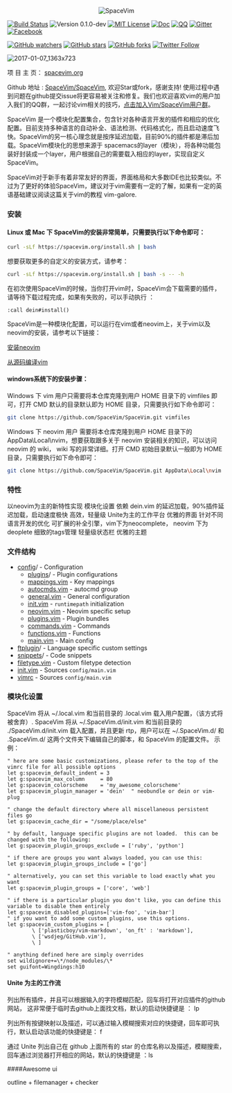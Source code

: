 <p align="center"><img src="logo.jpg" alt="SpaceVim"/></p>

[![Build Status](https://travis-ci.org/SpaceVim/SpaceVim.svg?branch=dev)](https://travis-ci.org/SpaceVim/SpaceVim)
![Version 0.1.0-dev](https://img.shields.io/badge/version-0.1.0--dev-yellow.svg?style=flat-square)
[![MIT License](https://img.shields.io/badge/license-MIT-blue.svg?style=flat-square)](LICENSE)
[![Doc](https://img.shields.io/badge/doc-%3Ah%20SpaceVim-orange.svg?style=flat-square)](doc/SpaceVim.txt)
[![QQ](https://img.shields.io/badge/QQ群-121056965-blue.svg)](https://jq.qq.com/?_wv=1027&k=43DB6SG)
[![Gitter](https://badges.gitter.im/SpaceVim/SpaceVim.svg)](https://gitter.im/SpaceVim/SpaceVim?utm_source=badge&utm_medium=badge&utm_campaign=pr-badge)
[![Facebook](https://img.shields.io/badge/FaceBook-SpaceVim-blue.svg)](https://www.facebook.com/SpaceVim)

[![GitHub watchers](https://img.shields.io/github/watchers/SpaceVim/SpaceVim.svg?style=social&label=Watch)](https://github.com/SpaceVim/SpaceVim)
[![GitHub stars](https://img.shields.io/github/stars/SpaceVim/SpaceVim.svg?style=social&label=Star)](https://github.com/SpaceVim/SpaceVim)
[![GitHub forks](https://img.shields.io/github/forks/SpaceVim/SpaceVim.svg?style=social&label=Fork)](https://github.com/SpaceVim/SpaceVim)
[![Twitter Follow](https://img.shields.io/twitter/follow/SpaceVim.svg?style=social&label=Follow&maxAge=2592000)](https://twitter.com/SpaceVim)

![2017-01-07_1363x723](https://cloud.githubusercontent.com/assets/13142418/21739011/6c38c14e-d4ca-11e6-8f3e-2c21dfc489c0.png)


项 目 主 页： [spacevim.org](https://spacevim.org)

Github 地址 : [SpaceVim/SpaceVim](https://github.com/SpaceVim/SpaceVim), 欢迎Star或fork，感谢支持! 使用过程中遇到问题在github提交issue将更容易被关注和修复。我们也欢迎喜欢vim的用户加入我们的QQ群，一起讨论vim相关的技巧，[点击加入Vim/SpaceVim用户群](https://jq.qq.com/?_wv=1027&k=43zWPlT)。

SpaceVim 是一个模块化配置集合，包含针对各种语言开发的插件和相应的优化配置。目前支持多种语言的自动补全、语法检测、代码格式化，而且启动速度飞快。SpaceVim的另一核心理念就是按序延迟加载，目前90%的插件都是滞后加载。SpaceVim模块化的思想来源于 spacemacs的layer（模块），将各种功能包装好封装成一个layer，用户根据自己的需要载入相应的layer，实现自定义SpaceVim。

SpaceVim对于新手有着非常友好的界面，界面格局和大多数IDE也比较类似。不过为了更好的体验SpaceVim，建议对于vim需要有一定的了解，如果有一定的英语基础建议阅读这篇关于vim的教程 vim-galore. 

### 安装

#### Linux 或 Mac 下 SpaceVim的安装非常简单，只需要执行以下命令即可：
```sh
curl -sLf https://spacevim.org/install.sh | bash
```
想要获取更多的自定义的安装方式，请参考：
```sh
curl -sLf https://spacevim.org/install.sh | bash -s -- -h
```
在初次使用SpaceVim的时候，当你打开vim时，SpaceVim会下载需要的插件，请等待下载过程完成，如果有失败的，可以手动执行 ：
```viml
:call dein#install()
```
SpaceVim是一种模块化配置，可以运行在vim或者neovim上，关于vim以及neovim的安装，请参考以下链接：

[安装neovim](https://github.com/neovim/neovim/wiki/Installing-Neovim)

[从源码编译vim](https://github.com/Valloric/YouCompleteMe/wiki/Building-Vim-from-source)

#### windows系统下的安装步骤：

Windows 下 vim 用户只需要将本仓库克隆到用户 HOME 目录下的 vimfiles 即可，打开 CMD 默认的目录默认即为 HOME 目录，只需要执行如下命令即可：
```sh
git clone https://github.com/SpaceVim/SpaceVim.git vimfiles
```
Windows 下 neovim 用户 需要将本仓库克隆到用户 HOME 目录下的 AppData\Local\nvim，想要获取跟多关于 neovim 安装相关的知识，可以访问 neovim 的 wiki， wiki 写的非常详细。打开 CMD 初始目录默认一般即为 HOME 目录，只需要执行如下命令即可：
```sh
git clone https://github.com/SpaceVim/SpaceVim.git AppData\Local\nvim
```
### 特性

以neovim为主的新特性实现
模块化设置
依赖 dein.vim 的延迟加载，90%插件延迟加载，启动速度极快
高效，轻量级
Unite为主的工作平台
优雅的界面
针对不同语言开发的优化
可扩展的补全引擎，vim下为neocomplete， neovim 下为 deoplete
细致的tags管理
轻量级状态栏
优雅的主题

### 文件结构

- [config](./config)/ - Configuration
  - [plugins](./config/plugins)/ - Plugin configurations
  - [mappings.vim](./config/mappings.vim) - Key mappings
  - [autocmds.vim](./config/autocmds.vim) - autocmd group
  - [general.vim](./config/general.vim) - General configuration
  - [init.vim](./config/init.vim) - `runtimepath` initialization
  - [neovim.vim](./config/neovim.vim) - Neovim specific setup
  - [plugins.vim](./config/plugins.vim) - Plugin bundles
  - [commands.vim](./config/commands.vim) - Commands
  - [functions.vim](./config/functions.vim) - Functions
  - [main.vim](./config/main.vim) - Main config
- [ftplugin](./ftplugin)/ - Language specific custom settings
- [snippets](../../snippets)/ - Code snippets
- [filetype.vim](./filetype.vim) - Custom filetype detection
- [init.vim](./init.vim) - Sources `config/main.vim`
- [vimrc](./vimrc) - Sources `config/main.vim`

### 模块化设置

SpaceVim 将从 ~/.local.vim 和当前目录的 .local.vim 载入用户配置，（该方式将被舍弃）.
SpaceVim 将从 ~/.SpaceVim.d/init.vim 和当前目录的 ./SpaceVim.d/init.vim 载入配置，并且更新 rtp，用户可以在 ~/.SpaceVim.d/ 和 .SpaceVim.d/ 这两个文件夹下编辑自己的脚本，和 SpaceVim 的配置文件。
示例：
```viml
" here are some basic customizations, please refer to the top of the vimrc file for all possible options
let g:spacevim_default_indent = 3
let g:spacevim_max_column     = 80
let g:spacevim_colorscheme    = 'my_awesome_colorscheme'
let g:spacevim_plugin_manager = 'dein'  " neobundle or dein or vim-plug

" change the default directory where all miscellaneous persistent files go
let g:spacevim_cache_dir = "/some/place/else"

" by default, language specific plugins are not loaded.  this can be changed with the following:
let g:spacevim_plugin_groups_exclude = ['ruby', 'python']

" if there are groups you want always loaded, you can use this:
let g:spacevim_plugin_groups_include = ['go']

" alternatively, you can set this variable to load exactly what you want
let g:spacevim_plugin_groups = ['core', 'web']

" if there is a particular plugin you don't like, you can define this variable to disable them entirely
let g:spacevim_disabled_plugins=['vim-foo', 'vim-bar']
" if you want to add some custom plugins, use this options.
let g:spacevim_custom_plugins = [
        \ ['plasticboy/vim-markdown', 'on_ft' : 'markdown'],
        \ ['wsdjeg/GitHub.vim'],
        \ ]

" anything defined here are simply overrides
set wildignore+=\*/node_modules/\*
set guifont=Wingdings:h10
```
#### Unite 为主的工作流

列出所有插件，并且可以根据输入的字符模糊匹配，回车将打开对应插件的github网站， 这非常便于临时去github上面找文档，默认的启动快捷键是 ： <leader>lp

列出所有按键映射以及描述，可以通过输入模糊搜索对应的快捷键，回车即可执行，默认启动该功能的快捷键是： f<space>

通过 Unite 列出自己在 github 上面所有的 star 的仓库名称以及描述，模糊搜索，回车通过浏览器打开相应的网站，默认的快捷键是 ：<leader>ls

####Awesome ui

outline + filemanager + checker
